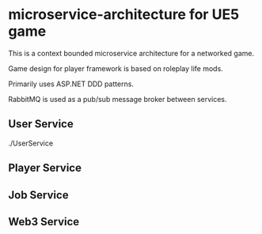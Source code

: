 # microservice-architecture for UE5 game

This is a context bounded microservice architecture for a networked game.

Game design for player framework is based on roleplay life mods. 

Primarily uses ASP.NET DDD patterns.

RabbitMQ is used as a pub/sub message broker between services.

## User Service
./UserService
## Player Service

## Job Service

## Web3 Service
